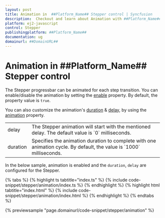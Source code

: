 ```yaml
---
layout: post
title: Animation in  ##Platform_Name## Stepper control | Syncfusion
description:  Checkout and learn about Animation with ##Platform_Name## Stepper control of Syncfusion Essential JS 2 and more details.
platform: ej2-javascript
control: Stepper
publishingplatform: ##Platform_Name##
documentation: ug
domainurl: ##DomainURL##
---
```


# Animation in ##Platform_Name## Stepper control

The Stepper progressbar can be animated for each step transition. You can enable/disable the animation by setting the [enable](https://ej2.syncfusion.com/documentation/api/stepper/animationModel/#enable) property. By default, the property value is `true`.

You can also customize the animation's [duration](https://ej2.syncfusion.com/documentation/api/stepper/animationModel/#duration) & [delay](https://ej2.syncfusion.com/documentation/api/stepper/animationModel/#delay), by using the [animation](https://ej2.syncfusion.com/documentation/api/stepper#animation) property.

<!-- markdownlint-disable MD033 -->
<table>
<tr>
<td>
delay</td><td>
The Stepper animation will start with the mentioned delay. The default value is `0` milliseconds.</td></tr>
<tr>
<td>
duration</td><td>
Specifies the animation duration to complete with one animation cycle. By default, the value is `1000` milliseconds.</td></tr>
</table>

In the below sample, animation is enabled and the `duration`, `delay` are configured for the Stepper.

{% tabs %}
{% highlight ts tabtitle="index.ts" %}
{% include code-snippet/stepper/animation/index.ts %}
{% endhighlight %}
{% highlight html tabtitle="index.html" %}
{% include code-snippet/stepper/animation/index.html %}
{% endhighlight %}
{% endtabs %}

{% previewsample "page.domainurl/code-snippet/stepper/animation" %}